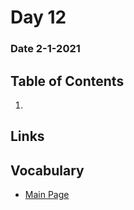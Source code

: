 # Day 12
### Date 2-1-2021
  
## Table of Contents
1. []()

## Links

## Vocabulary






- [Main Page](https://jinman36.github.io/reading-notes/)